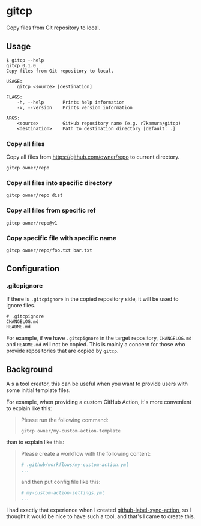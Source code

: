 # gitcp

Copy files from Git repository to local.

## Usage

```
$ gitcp --help
gitcp 0.1.0
Copy files from Git repository to local.

USAGE:
    gitcp <source> [destination]

FLAGS:
    -h, --help       Prints help information
    -V, --version    Prints version information

ARGS:
    <source>         GitHub repository name (e.g. r7kamura/gitcp)
    <destination>    Path to destination directory [default: .]
```

### Copy all files

Copy all files from https://github.com/owner/repo to current directory.

```
gitcp owner/repo
```

### Copy all files into specific directory

```
gitcp owner/repo dist
```
### Copy all files from specific ref

```
gitcp owner/repo@v1
```

### Copy specific file with specific name

```
gitcp owner/repo/foo.txt bar.txt
```

## Configuration

### .gitcpignore

If there is `.gitcpignore` in the copied repository side, it will be used to ignore files.

```
# .gitcpignore
CHANGELOG.md
README.md
```

For example, if we have `.gitcpignore` in the target repository, `CHANGELOG.md` and `README.md` will not be copied. This is mainly a concern for those who provide repositories that are copied by `gitcp`.

## Background

A s a tool creator, this can be useful when you want to provide users with some initial template files.

For example, when providing a custom GitHub Action, it's more convenient to explain like this:

> Please run the following command:
>
> ```
> gitcp owner/my-custom-action-template
> ```

than to explain like this:

> Please create a workflow with the following content:
>
> ```yaml
> # .github/workflows/my-custom-action.yml
> ...
> ```
>
> and then put config file like this:
>
> ```yaml
> # my-custom-action-settings.yml
> ...
> ```

I had exactly that experience when I created [github-label-sync-action](https://github.com/r7kamura/github-label-sync-action), so I thought it would be nice to have such a tool, and that's I came to create this.
